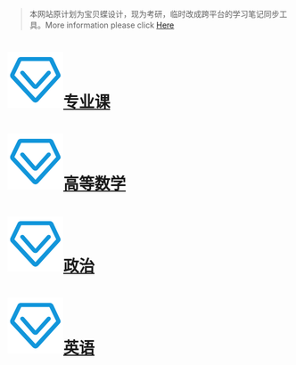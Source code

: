 >  本网站原计划为宝贝蝶设计，现为考研，临时改成跨平台的学习笔记同步工具。More information please click [Here](https://bbdie.xyz)

# [<img src = "./images/zhuanyeke.png" height =100 width = 100>专业课](./专业课目录.md)



# [<img src = "./images/zhuanyeke.png" height =100 width = 100>高等数学](./高等数学目录.md)



# [<img src = "./images/zhuanyeke.png" height =100 width = 100>政治](./政治目录.md)



# [<img src = "./images/zhuanyeke.png" height =100 width = 100>英语](./英语目录.md)

